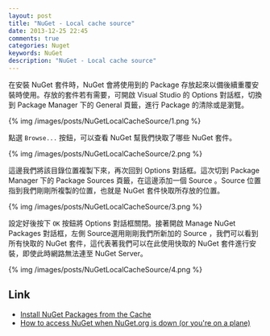 ```yaml
---
layout: post
title: "NuGet - Local cache source"
date: 2013-12-25 22:45
comments: true
categories: Nuget
keywords: NuGet
description: "NuGet - Local cache source"
---
```


在安裝 NuGet 套件時，NuGet 會將使用到的 Package 存放起來以備後續重覆安裝時使用。存放的套件若有需要，可開啟 Visual Studio 的 Options 對話框，切換到 Package Manager 下的 General 頁籤，進行 Package 的清除或是瀏覽。  

<!--More-->

{% img /images/posts/NuGetLocalCacheSource/1.png %}


點選 `Browse...` 按鈕，可以查看 NuGet 幫我們快取了哪些 NuGet 套件。  

{% img /images/posts/NuGetLocalCacheSource/2.png %}


這邊我們將該目錄位置複製下來，再次回到 Options 對話框。這次切到 Package Manager 下的 Package Sources 頁籤，在這邊添加一個 Source 。Source 位置指到我們剛剛所複製的位置，也就是 NuGet 套件快取所存放的位置。  

{% img /images/posts/NuGetLocalCacheSource/3.png %}


設定好後按下 `OK` 按鈕將 Options 對話框關閉。接著開啟 Manage NuGet Packages 對話框，左側 Source選用剛剛我們所新加的 Source ，我們可以看到所有快取的 NuGet 套件，這代表著我們可以在此使用快取的 NuGet 套件進行安裝，即使此時網路無法連至 NuGet Server。  

{% img /images/posts/NuGetLocalCacheSource/4.png %}


Link
----
* [Install NuGet Packages from the Cache](http://ihadthisideaonce.com/2012/03/09/install-nuget-packages-from-the-cache/)
* [How to access NuGet when NuGet.org is down (or you're on a plane)](http://www.hanselman.com/blog/HowToAccessNuGetWhenNuGetorgIsDownOrYoureOnAPlane.aspx)
